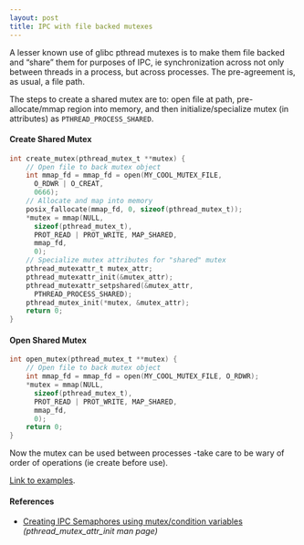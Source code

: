 ```yaml
---
layout: post
title: IPC with file backed mutexes
---
```


A lesser known use of glibc pthread mutexes is to make them file backed and “share” them for purposes of IPC, ie synchronization across not only between threads in a process, but across processes.  The pre-agreement is, as usual, a file path.

The steps to create a shared mutex are to: open file at path, pre-allocate/mmap region into memory, and then initialize/specialize mutex (in attributes) as `PTHREAD_PROCESS_SHARED`.

#### Create Shared Mutex

```c
int create_mutex(pthread_mutex_t **mutex) {
    // Open file to back mutex object
    int mmap_fd = mmap_fd = open(MY_COOL_MUTEX_FILE,
      O_RDWR | O_CREAT,
      0666);
    // Allocate and map into memory
    posix_fallocate(mmap_fd, 0, sizeof(pthread_mutex_t));
    *mutex = mmap(NULL,
      sizeof(pthread_mutex_t),
      PROT_READ | PROT_WRITE, MAP_SHARED,
      mmap_fd,
      0);
    // Specialize mutex attributes for "shared" mutex
    pthread_mutexattr_t mutex_attr;
    pthread_mutexattr_init(&mutex_attr);
    pthread_mutexattr_setpshared(&mutex_attr,
      PTHREAD_PROCESS_SHARED);
    pthread_mutex_init(*mutex, &mutex_attr);
    return 0;
}
```

#### Open Shared Mutex
 
```c
int open_mutex(pthread_mutex_t **mutex) {
    // Open file to back mutex object
    int mmap_fd = mmap_fd = open(MY_COOL_MUTEX_FILE, O_RDWR);
    *mutex = mmap(NULL,
      sizeof(pthread_mutex_t),
      PROT_READ | PROT_WRITE, MAP_SHARED,
      mmap_fd,
      0);
    return 0;
}
```

Now the mutex can be used between processes -take care to be wary of order of operations (ie create before use).

[Link to examples](https://github.com/tinselcity/experiments/tree/master/ipc_mutex).

#### References

- [Creating IPC Semaphores using mutex/condition variables](https://linux.die.net/man/3/pthread_mutexattr_init) _(pthread_mutex_attr_init man page)_

